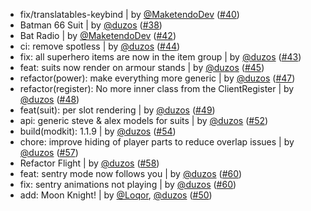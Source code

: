 - fix/translatables-keybind | by [@MaketendoDev](https://github.com/MaketendoDev) ([#40](https://github.com/duzos/superhero/pull/40))
- Batman 66 Suit | by [@duzos](https://github.com/duzos) ([#38](https://github.com/duzos/superhero/pull/38))
- Bat Radio | by [@MaketendoDev](https://github.com/MaketendoDev) ([#42](https://github.com/duzos/superhero/pull/42))
- ci: remove spotless | by [@duzos](https://github.com/duzos) ([#44](https://github.com/duzos/superhero/pull/44))
- fix: all superhero items are now in the item group | by [@duzos](https://github.com/duzos) ([#43](https://github.com/duzos/superhero/pull/43))
- feat: suits now render on armour stands | by [@duzos](https://github.com/duzos) ([#45](https://github.com/duzos/superhero/pull/45))
- refactor(power): make everything more generic | by [@duzos](https://github.com/duzos) ([#47](https://github.com/duzos/superhero/pull/47))
- refactor(register): No more inner class from the ClientRegister | by [@duzos](https://github.com/duzos) ([#48](https://github.com/duzos/superhero/pull/48))
- feat(suit): per slot rendering | by [@duzos](https://github.com/duzos) ([#49](https://github.com/duzos/superhero/pull/49))
- api: generic steve & alex models for suits | by [@duzos](https://github.com/duzos) ([#52](https://github.com/duzos/superhero/pull/52))
- build(modkit): 1.1.9 | by [@duzos](https://github.com/duzos) ([#54](https://github.com/duzos/superhero/pull/54))
- chore: improve hiding of player parts to reduce overlap issues | by [@duzos](https://github.com/duzos) ([#57](https://github.com/amblelabs/superhero/pull/57))
- Refactor Flight | by [@duzos](https://github.com/duzos) ([#58](https://github.com/amblelabs/superhero/pull/58))
- feat: sentry mode now follows you | by [@duzos](https://github.com/duzos) ([#60](https://github.com/amblelabs/superhero/pull/60))
- fix: sentry animations not playing | by [@duzos](https://github.com/duzos) ([#60](https://github.com/amblelabs/superhero/pull/60))
- add: Moon Knight! | by [@Loqor](https://github.com/Loqor), [@duzos](https://github.com/duzos) ([#50](https://github.com/amblelabs/superhero/pull/50))
